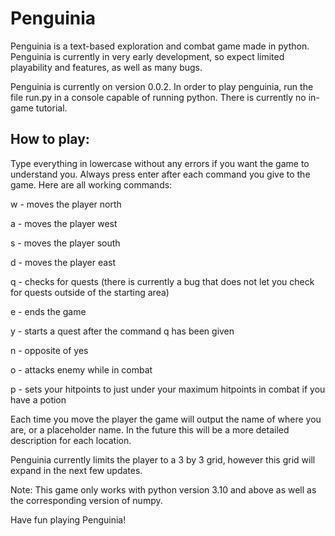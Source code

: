 # Penguinia

Penguinia is a text-based exploration and combat game made in python. Penguinia is currently in very early development, so expect limited playability and features, as well as many bugs.

Penguinia is currently on version 0.0.2. In order to play penguinia, run the file run.py in a console capable of running python. There is currently no in-game tutorial.

## How to play:

Type everything in lowercase without any errors if you want the game to understand you. Always press enter after each command you give to the game. Here are all working commands:

w - moves the player north

a - moves the player west

s - moves the player south

d - moves the player east

q - checks for quests (there is currently a bug that does not let you check for quests outside of the starting area)

e - ends the game

y - starts a quest after the command q has been given

n - opposite of yes

o - attacks enemy while in combat

p - sets your hitpoints to just under your maximum hitpoints in combat if you have a potion

Each time you move the player the game will output the name of where you are, or a placeholder name. In the future this will be a more detailed description for each location.

Penguinia currently limits the player to a 3 by 3 grid, however this grid will expand in the next few updates.

Note: This game only works with python version 3.10 and above as well as the corresponding version of numpy.

Have fun playing Penguinia!
